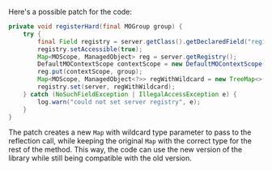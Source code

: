 Here's a possible patch for the code:

```java
private void registerHard(final MOGroup group) {
    try {
        final Field registry = server.getClass().getDeclaredField("registry");
        registry.setAccessible(true);
        Map<MOScope, ManagedObject> reg = server.getRegistry();
        DefaultMOContextScope contextScope = new DefaultMOContextScope(new OctetString(""), group.getScope());
        reg.put(contextScope, group);
        Map<MOScope, ManagedObject<?>> regWithWildcard = new TreeMap<>(reg);
        registry.set(server, regWithWildcard);
    } catch (NoSuchFieldException | IllegalAccessException e) {
        log.warn("could not set server registry", e);
    }
}
```

The patch creates a new `Map` with wildcard type parameter to pass to the reflection call, while keeping the original `Map` with the correct type for the rest of the method. This way, the code can use the new version of the library while still being compatible with the old version.